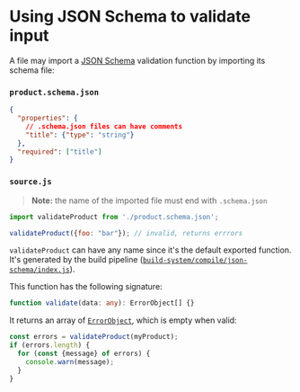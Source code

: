 # Using JSON Schema to validate input

A file may import a [JSON Schema](https://json-schema.org/) validation function by importing its schema file:

### `product.schema.json`

```json
{
  "properties": {
    // .schema.json files can have comments
    "title": {"type": "string"}
  },
  "required": ["title"]
}
```

### `source.js`

> **Note:** the name of the imported file must end with `.schema.json`

```js
import validateProduct from './product.schema.json';

validateProduct({foo: "bar"}); // invalid, returns errrors
```

`validateProduct` can have any name since it's the default exported function. It's generated by the build pipeline ([`build-system/compile/json-schema/index.js`](/build-system/compile/json-schema/index.js)).

This function has the following signature:

```typescript
function validate(data: any): ErrorObject[] {}
```

It returns an array of [`ErrorObject`](https://ajv.js.org/api.html#error-objects), which is empty when valid:

```js
const errors = validateProduct(myProduct);
if (errors.length) {
  for (const {message} of errors) {
    console.warn(message);
  }
}
```
